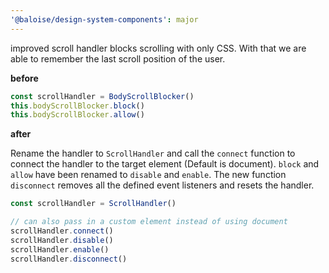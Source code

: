```yaml
---
'@baloise/design-system-components': major
---
```


improved scroll handler blocks scrolling with only CSS.
With that we are able to remember the last scroll position of the user.

**before**

```typescript
const scrollHandler = BodyScrollBlocker()
this.bodyScrollBlocker.block()
this.bodyScrollBlocker.allow()
```

**after**

Rename the handler to `ScrollHandler` and call the `connect` function to
connect the handler to the target element (Default is document). `block` and `allow` have been
renamed to `disable` and `enable`. The new function `disconnect` removes all
the defined event listeners and resets the handler.

```typescript
const scrollHandler = ScrollHandler()

// can also pass in a custom element instead of using document
scrollHandler.connect()
scrollHandler.disable()
scrollHandler.enable()
scrollHandler.disconnect()
```
